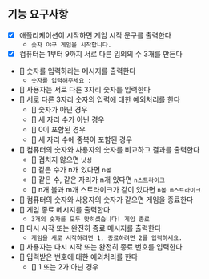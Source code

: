 ## 기능 요구사항
- [x] 애플리케이션이 시작하면 게임 시작 문구를 출력한다
  - `숫자 야구 게임을 시작합니다.`
- [x] 컴퓨터는 1부터 9까지 서로 다른 임의의 수 3개를 만든다
- [] 숫자를 입력하라는 메시지를 출력한다
  - `숫자를 입력해주세요 : `
- [] 사용자는 서로 다른 3자리 숫자를 입력한다
- [] 서로 다른 3자리 숫자의 입력에 대한 예외처리를 한다
  - [] 숫자가 아닌 경우
  - [] 세 자리 수가 아닌 경우
  - [] 0이 포함된 경우
  - [] 세 자리 수에 중복이 포함된 경우
- [] 컴퓨터의 숫자와 사용자의 숫자를 비교하고 결과를 출력한다
  - [] 겹치지 않으면 `낫싱`
  - [] 같은 수가 n개 있다면 `n볼`
  - [] 같은 수, 같은 자리가 n개 있다면 `n스트라이크`
  - [] n개 볼과 m개 스트라이크가 같이 있다면 `n볼 m스트라이크`
- [] 컴퓨터의 숫자와 사용자의 숫자가 같으면 게임을 종료한다
- [] 게임 종료 메시지를 출력한다
  - `3개의 숫자를 모두 맞히셨습니다! 게임 종료`
- [] 다시 시작 또는 완전히 종료 메시지를 출력한다
  - `게임을 새로 시작하려면 1, 종료하려면 2를 입력하세요.`
- [] 사용자는 다시 시작 또는 완전히 종료 번호를 입력한다
- [] 입력받은 번호에 대한 예외처리를 한다
  - [] 1 또는 2가 아닌 경우